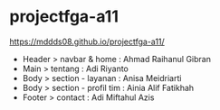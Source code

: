 # projectfga-a11
https://mddds08.github.io/projectfga-a11/

- Header > navbar & home : Ahmad Raihanul Gibran
- Main > tentang  : Adi Riyanto
- Body > section - layanan : Anisa Meidriarti
- Body > section - profil tim : Ainia Alif Fatikhah
- Footer > contact : Adi Miftahul Azis
